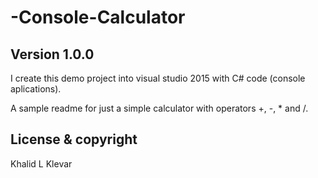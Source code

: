 # -Console-Calculator

## Version 1.0.0

I create this demo project into visual studio 2015 with C# code (console aplications).

A sample readme for just a simple calculator with operators +, -, * and /.

## License & copyright
Khalid L Klevar


